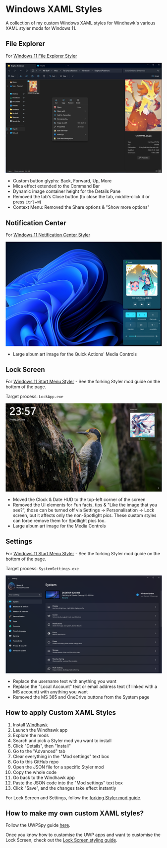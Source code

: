 # Windows XAML Styles
A collection of my custom Windows XAML styles for Windhawk's various XAML styler mods for Windows 11.

## File Explorer

For [Windows 11 File Explorer Styler](https://windhawk.net/mods/windows-11-file-explorer-styler)

![](https://github.com/AromaKitsune/Windows-XAML-Styles/blob/main/screenshots/FileExplorer.png)

* Custom button glyphs: Back, Forward, Up, More
* Mica effect extended to the Command Bar
* Dynamic image container height for the Details Pane
* Removed the tab's Close button (to close the tab, middle-click it or press `Ctrl`+`W`)
* Context Menu: Removed the Share options & "Show more options"

## Notification Center

For [Windows 11 Notification Center Styler](https://windhawk.net/mods/windows-11-notification-center-styler)

![](https://github.com/AromaKitsune/Windows-XAML-Styles/blob/main/screenshots/MediaControls.png)

* Large album art image for the Quick Actions' Media Controls

## Lock Screen

For [Windows 11 Start Menu Styler](https://windhawk.net/mods/windows-11-start-menu-styler) - See the forking Styler mod guide on the bottom of the page.

Target process: `LockApp.exe`

![](https://github.com/AromaKitsune/Windows-XAML-Styles/blob/main/screenshots/LockScreen.png)

* Moved the Clock & Date HUD to the top-left corner of the screen
* Removed the UI elements for Fun facts, tips & "Like the image that you see?",
those can be turned off via Settings → Personalisation → Lock screen, but it affects only the non-Spotlight pics.
These custom styles can force remove them for Spotlight pics too.
* Large album art image for the Media Controls

## Settings

For [Windows 11 Start Menu Styler](https://windhawk.net/mods/windows-11-start-menu-styler) - See the forking Styler mod guide on the bottom of the page.

Target process: `SystemSettings.exe`

![](https://github.com/AromaKitsune/Windows-XAML-Styles/blob/main/screenshots/Settings.png)

* Replace the username text with anything you want
* Replace the "Local Account" text or email address text (if linked with a MS account) with anything you want
* Removed the MS 365 and OneDrive buttons from the System page

## How to apply Custom XAML Styles

1. Install [Windhawk](https://windhawk.net/)
2. Launch the Windhawk app
3. Explore the mods
4. Search and pick a Styler mod you want to install
5. Click "Details", then "Install"
6. Go to the "Advanced" tab
7. Clear everything in the "Mod settings" text box
8. Go to this GitHub repo
9. Open the JSON file for a specific Styler mod
10. Copy the whole code
11. Go back to the Windhawk app
12. Paste the JSON code into the "Mod settings" text box
13. Click "Save", and the changes take effect instantly

For Lock Screen and Settings, follow the [forking Styler mod guide](https://github.com/AromaKitsune/Windows-XAML-Styles/blob/main/guides/Forking-Styler-Mod-for-Other-UWP-Apps.md).

## How to make my own custom XAML styles?

Follow the UWPSpy guide [here](https://github.com/bbmaster123/FWFU/blob/main/uwpspy.md).

Once you know how to customise the UWP apps and want to customise the Lock Screen, check out the
[Lock Screen styling guide](https://github.com/AromaKitsune/Windows-XAML-Styles/blob/main/guides/Lock-Screen-Styling-Guide.md).
